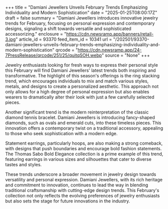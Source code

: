 +++
title = "Damiani Jewellers Unveils February Trends Emphasizing Individuality and Modern Sophistication"
date = "2025-01-25T08:00:17Z"
draft = false
summary = "Damiani Jewellers introduces innovative jewelry trends for February, focusing on personal expression and contemporary designs, signaling a shift towards versatile and sophisticated accessorizing."
enclosure = "https://cdn.newsramp.app/banners/retail-3.jpg"
article_id = 93370
feed_item_id = 10341
url = "/202501/93370-damiani-jewellers-unveils-february-trends-emphasizing-individuality-and-modern-sophistication"
qrcode = "https://cdn.newsramp.app/24-7PressRelease/qrcode/251/25/quitqSOH.webp"
source = "None"
+++

<p>Jewelry enthusiasts looking for fresh ways to express their personal style this February will find Damiani Jewellers' latest trends both inspiring and transformative. The highlight of this season's offerings is the ring stacking trend, which encourages individuals to mix and match various styles, metals, and designs to create a personalized aesthetic. This approach not only allows for a high degree of personal expression but also enables wearers to dramatically alter their look with just a few carefully selected pieces.</p><p>Another significant trend is the modern reinterpretation of the classic diamond tennis bracelet. Damiani Jewellers is introducing fancy-shaped diamonds, such as ovals and emerald cuts, into these timeless pieces. This innovation offers a contemporary twist on a traditional accessory, appealing to those who seek sophistication with a modern edge.</p><p>Statement earrings, particularly hoops, are also making a strong comeback, with designs that push boundaries and encourage bold fashion statements. The Thomas Sabo Bold Elegance collection is a prime example of this trend, featuring earrings in various sizes and silhouettes that cater to diverse tastes and styles.</p><p>These trends underscore a broader movement in jewelry design towards versatility and personal expression. Damiani Jewellers, with its rich heritage and commitment to innovation, continues to lead the way in blending traditional craftsmanship with cutting-edge design trends. This February's collection not only reflects the evolving preferences of jewelry enthusiasts but also sets the stage for future innovations in the industry.</p>
